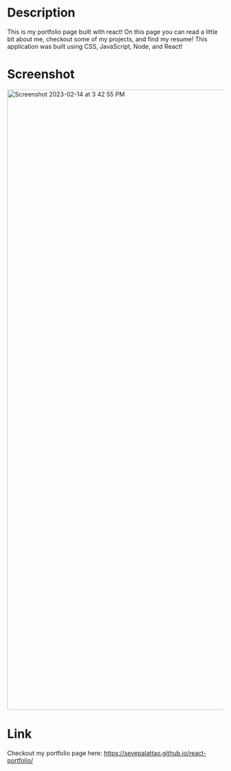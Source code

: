 # Description

This is my portfolio page built with react! On this page you can read a little bit about me, checkout some of my projects, and find my resume! This application was built using CSS, JavaScript, Node, and React!

# Screenshot

<img width="1440" alt="Screenshot 2023-02-14 at 3 42 55 PM" src="https://user-images.githubusercontent.com/110855018/218869823-2ec9ead1-e5ff-42a2-b590-acfe5df7b202.png">

# Link

Checkout my portfolio page here: https://sevepalattao.github.io/react-portfolio/
